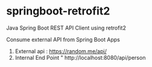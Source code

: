 # springboot-retrofit2
Java Spring Boot REST API Client using retrofit2

Consume external API from Spring Boot Apps

1. External api : https://random.me/api/
2. Internal End Point " http://localhost:8080/api/person
